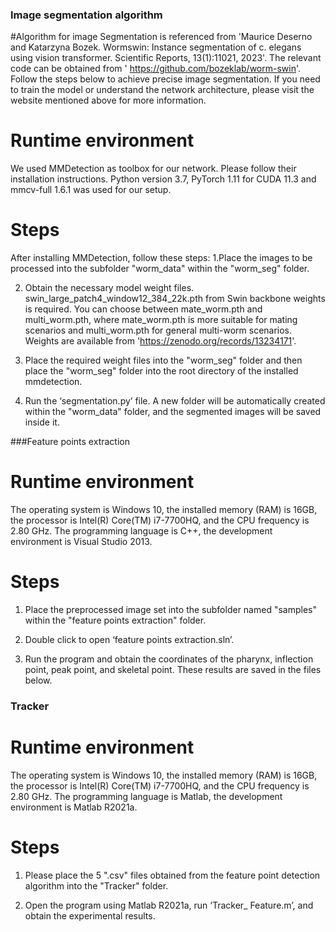 ### Image segmentation algorithm
#Algorithm for image Segmentation is referenced from 'Maurice Deserno and Katarzyna Bozek. Wormswin: Instance segmentation of c. elegans using vision transformer. Scientific Reports, 13(1):11021, 2023'. The relevant code can be obtained from ' https://github.com/bozeklab/worm-swin'.
Follow the steps below to achieve precise image segmentation. If you need to train the model or understand the network architecture, please visit the website mentioned above for more information.

# Runtime environment
We used MMDetection as toolbox for our network. Please follow their installation instructions. Python version 3.7, PyTorch 1.11 for CUDA 11.3 and mmcv-full 1.6.1 was used for our setup.

# Steps
After installing MMDetection, follow these steps:
1.Place the images to be processed into the subfolder "worm_data" within the "worm_seg" folder.

2. Obtain the necessary model weight files. 
swin_large_patch4_window12_384_22k.pth from Swin backbone weights is required. You can choose between mate_worm.pth and multi_worm.pth, where mate_worm.pth is more suitable for mating scenarios and multi_worm.pth for general multi-worm scenarios. Weights are available from 'https://zenodo.org/records/13234171'.

3. Place the required weight files into the "worm_seg" folder and then place the "worm_seg" folder into the root directory of the installed mmdetection.

4. Run the ‘segmentation.py’ file. A new folder will be automatically created within the "worm_data" folder, and the segmented images will be saved inside it.

###Feature points extraction
# Runtime environment
The operating system is Windows 10, the installed memory (RAM) is 16GB, the processor is Intel(R) Core(TM) i7-7700HQ, and the CPU frequency is 2.80 GHz. The programming language is C++, the development environment is Visual Studio 2013.

# Steps
1. Place the preprocessed image set into the subfolder named "samples" within the "feature points extraction" folder.


2. Double click to open ‘feature points extraction.sln’.

3. Run the program and obtain the coordinates of the pharynx, inflection point, peak point, and skeletal point. These results are saved in the files below.
 
### Tracker
# Runtime environment
The operating system is Windows 10, the installed memory (RAM) is 16GB, the processor is Intel(R) Core(TM) i7-7700HQ, and the CPU frequency is 2.80 GHz. The programming language is Matlab, the development environment is Matlab R2021a.

# Steps
1. Please place the 5 ".csv" files obtained from the feature point detection algorithm into the "Tracker" folder.

2. Open the program using Matlab R2021a, run ‘Tracker_ Feature.m’, and obtain the experimental results.



